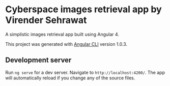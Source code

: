 # Cyberspace images retrieval app by Virender Sehrawat

A simplistic images retrieval app built using Angular 4.


This project was generated with [Angular CLI](https://github.com/angular/angular-cli) version 1.0.3.

## Development server

Run `ng serve` for a dev server. Navigate to `http://localhost:4200/`. The app will automatically reload if you change any of the source files.
